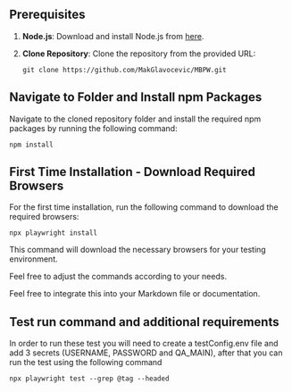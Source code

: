 ## Prerequisites
1. **Node.js**: Download and install Node.js from [here](https://nodejs.org/en/download/).
   
2. **Clone Repository**: Clone the repository from the provided URL:
   ```
   git clone https://github.com/MakGlavocevic/MBPW.git
   ```

## Navigate to Folder and Install npm Packages
Navigate to the cloned repository folder and install the required npm packages by running the following command:

   ```
   npm install
   ```
    
## First Time Installation - Download Required Browsers

For the first time installation, run the following command to download the required browsers:
   ```
   npx playwright install
   ```

This command will download the necessary browsers for your testing environment.

Feel free to adjust the commands according to your needs.

Feel free to integrate this into your Markdown file or documentation.

## Test run command and additional requirements
In order to run these test you will need to create a testConfig.env file and add 3 secrets (USERNAME, PASSWORD and QA_MAIN), after that you can run the test using the following command

   ```
   npx playwright test --grep @tag --headed
   ```
